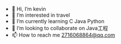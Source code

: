 - 👋 Hi, I’m kevin
- 👀 I’m interested in travel
- 🌱 I’m currently learning C Java Python
- 💞️ I’m looking to collaborate on Java工程
- 📫 How to reach me 2716068864@qq.com

<!---
saga61/saga61 is a ✨ special ✨ repository because its `README.md` (this file) appears on your GitHub profile.
You can click the Preview link to take a look at your changes.
--->

